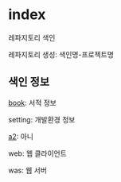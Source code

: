 # index
레파지토리 색인

레파지토리 생성: 색인명-프로젝트명

## 색인 정보

[book](https://github.com/khs-note/index/blob/master/book.md): 서적 정보

setting: 개발환경 정보

[a2](https://github.com/khs-note/index/blob/master/a2.md): 아니

web: 웹 클라이언트

was: 웹 서버
